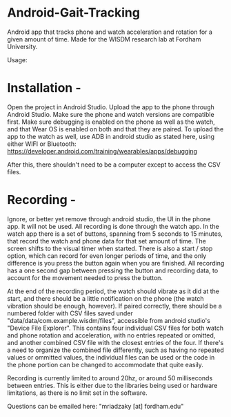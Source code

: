 # Android-Gait-Tracking
Android app that tracks phone and watch acceleration and rotation for a given amount of time. Made for the WISDM research lab at Fordham University.

Usage:

# Installation - 
  Open the project in Android Studio. Upload the app to the phone through Android Studio. Make sure the phone and watch versions are compatible first. Make sure debugging is enabled on the phone as well as the watch, and that Wear OS is enabled on both and that they are paired. To upload the app to the watch as well, use ADB in android studio as stated here, using either WIFI or Bluetooth:
https://developer.android.com/training/wearables/apps/debugging

After this, there shouldn't need to be a computer except to access the CSV files.

# Recording - 
  Ignore, or better yet remove through android studio, the UI in the phone app. It will not be used. All recording is done through the watch app. In the watch app there is a set of buttons, spanning from 5 seconds to 15 minutes, that record the watch and phone data for that set amount of time. The screen shifts to the visual timer when started. There is also a start / stop option, which can record for even longer periods of time, and the only difference is you press the button again when you are finished. All recording has a one second gap between pressing the button and recording data, to account for the movement needed to press the button.

  At the end of the recording period, the watch should vibrate as it did at the start, and there should be a little notification on the phone (the watch vibration should be enough, however). If paired correctly, there should be a numbered folder with CSV files saved under "data/data/com.example.wisdm/files", accessible from android studio's "Device File Explorer". This contains four individual CSV files for both watch and phone rotation and acceleration, with no entries repeated or omitted, and another combined CSV file with the closest entries of the four. If there's a need to organize the combined file differently, such as having no repeated values or ommitted values, the individual files can be used or the code in the phone portion can be changed to accommodate that quite easily.
  
 Recording is currently limited to around 20hz, or around 50 milliseconds between entries. This is either due to the libraries being used or hardware limitations, as there is no limit set in the software.
 
Questions can be emailed here: "mriadzaky [at] fordham.edu"
